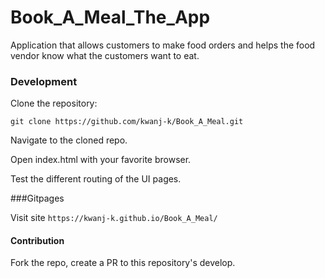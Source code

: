 # Book_A_Meal_The_App

Application that allows customers to make food orders and helps the food vendor know what the customers want to eat.

### Development

Clone the repository: 

```git clone https://github.com/kwanj-k/Book_A_Meal.git```

Navigate to the cloned repo. 

Open index.html with your favorite browser.

Test the different routing of the UI pages.

###Gitpages

Visit site ```https://kwanj-k.github.io/Book_A_Meal/```

#### Contribution
Fork the repo, create a PR to this repository's develop.

